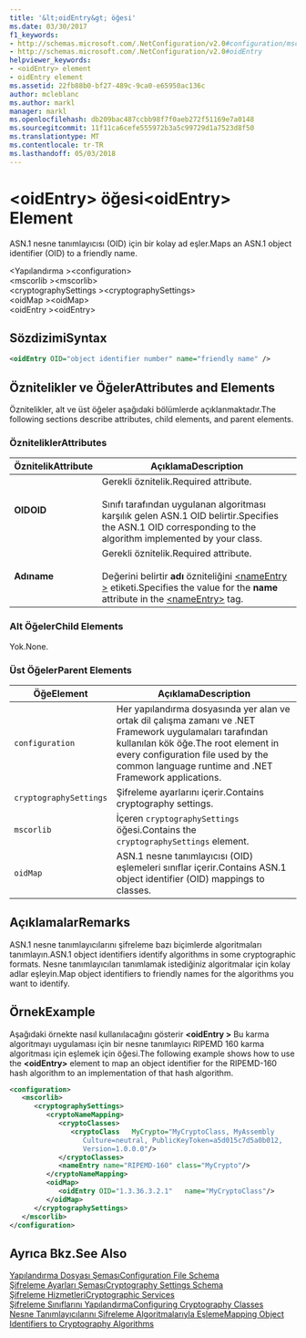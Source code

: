 ```yaml
---
title: '&lt;oidEntry&gt; öğesi'
ms.date: 03/30/2017
f1_keywords:
- http://schemas.microsoft.com/.NetConfiguration/v2.0#configuration/mscorlib/cryptographySettings/oidMap/oidEntry
- http://schemas.microsoft.com/.NetConfiguration/v2.0#oidEntry
helpviewer_keywords:
- <oidEntry> element
- oidEntry element
ms.assetid: 22fb88b0-bf27-489c-9ca0-e65950ac136c
author: mcleblanc
ms.author: markl
manager: markl
ms.openlocfilehash: db209bac487ccbb98f7f0aeb272f51169e7a0148
ms.sourcegitcommit: 11f11ca6cefe555972b3a5c99729d1a7523d8f50
ms.translationtype: MT
ms.contentlocale: tr-TR
ms.lasthandoff: 05/03/2018
---
```

# <a name="ltoidentrygt-element"></a><span data-ttu-id="f7b31-102">&lt;oidEntry&gt; öğesi</span><span class="sxs-lookup"><span data-stu-id="f7b31-102">&lt;oidEntry&gt; Element</span></span>
<span data-ttu-id="f7b31-103">ASN.1 nesne tanımlayıcısı (OID) için bir kolay ad eşler.</span><span class="sxs-lookup"><span data-stu-id="f7b31-103">Maps an ASN.1 object identifier (OID) to a friendly name.</span></span>  
  
 <span data-ttu-id="f7b31-104">\<Yapılandırma ></span><span class="sxs-lookup"><span data-stu-id="f7b31-104">\<configuration></span></span>  
<span data-ttu-id="f7b31-105">\<mscorlib ></span><span class="sxs-lookup"><span data-stu-id="f7b31-105">\<mscorlib></span></span>  
<span data-ttu-id="f7b31-106">\<cryptographySettings ></span><span class="sxs-lookup"><span data-stu-id="f7b31-106">\<cryptographySettings></span></span>  
<span data-ttu-id="f7b31-107">\<oidMap ></span><span class="sxs-lookup"><span data-stu-id="f7b31-107">\<oidMap></span></span>  
<span data-ttu-id="f7b31-108">\<oidEntry ></span><span class="sxs-lookup"><span data-stu-id="f7b31-108">\<oidEntry></span></span>  
  
## <a name="syntax"></a><span data-ttu-id="f7b31-109">Sözdizimi</span><span class="sxs-lookup"><span data-stu-id="f7b31-109">Syntax</span></span>  
  
```xml  
<oidEntry OID="object identifier number" name="friendly name" />  
```  
  
## <a name="attributes-and-elements"></a><span data-ttu-id="f7b31-110">Öznitelikler ve Öğeler</span><span class="sxs-lookup"><span data-stu-id="f7b31-110">Attributes and Elements</span></span>  
 <span data-ttu-id="f7b31-111">Öznitelikler, alt ve üst öğeler aşağıdaki bölümlerde açıklanmaktadır.</span><span class="sxs-lookup"><span data-stu-id="f7b31-111">The following sections describe attributes, child elements, and parent elements.</span></span>  
  
### <a name="attributes"></a><span data-ttu-id="f7b31-112">Öznitelikler</span><span class="sxs-lookup"><span data-stu-id="f7b31-112">Attributes</span></span>  
  
|<span data-ttu-id="f7b31-113">Öznitelik</span><span class="sxs-lookup"><span data-stu-id="f7b31-113">Attribute</span></span>|<span data-ttu-id="f7b31-114">Açıklama</span><span class="sxs-lookup"><span data-stu-id="f7b31-114">Description</span></span>|  
|---------------|-----------------|  
|<span data-ttu-id="f7b31-115">**OID**</span><span class="sxs-lookup"><span data-stu-id="f7b31-115">**OID**</span></span>|<span data-ttu-id="f7b31-116">Gerekli öznitelik.</span><span class="sxs-lookup"><span data-stu-id="f7b31-116">Required attribute.</span></span><br /><br /> <span data-ttu-id="f7b31-117">Sınıfı tarafından uygulanan algoritması karşılık gelen ASN.1 OID belirtir.</span><span class="sxs-lookup"><span data-stu-id="f7b31-117">Specifies the ASN.1 OID corresponding to the algorithm implemented by your class.</span></span>|  
|<span data-ttu-id="f7b31-118">**Adı**</span><span class="sxs-lookup"><span data-stu-id="f7b31-118">**name**</span></span>|<span data-ttu-id="f7b31-119">Gerekli öznitelik.</span><span class="sxs-lookup"><span data-stu-id="f7b31-119">Required attribute.</span></span><br /><br /> <span data-ttu-id="f7b31-120">Değerini belirtir **adı** özniteliğini [ \<nameEntry >](../../../../../docs/framework/configure-apps/file-schema/cryptography/nameentry-element.md) etiketi.</span><span class="sxs-lookup"><span data-stu-id="f7b31-120">Specifies the value for the **name** attribute in the [\<nameEntry>](../../../../../docs/framework/configure-apps/file-schema/cryptography/nameentry-element.md) tag.</span></span>|  
  
### <a name="child-elements"></a><span data-ttu-id="f7b31-121">Alt Öğeler</span><span class="sxs-lookup"><span data-stu-id="f7b31-121">Child Elements</span></span>  
 <span data-ttu-id="f7b31-122">Yok.</span><span class="sxs-lookup"><span data-stu-id="f7b31-122">None.</span></span>  
  
### <a name="parent-elements"></a><span data-ttu-id="f7b31-123">Üst Öğeler</span><span class="sxs-lookup"><span data-stu-id="f7b31-123">Parent Elements</span></span>  
  
|<span data-ttu-id="f7b31-124">Öğe</span><span class="sxs-lookup"><span data-stu-id="f7b31-124">Element</span></span>|<span data-ttu-id="f7b31-125">Açıklama</span><span class="sxs-lookup"><span data-stu-id="f7b31-125">Description</span></span>|  
|-------------|-----------------|  
|`configuration`|<span data-ttu-id="f7b31-126">Her yapılandırma dosyasında yer alan ve ortak dil çalışma zamanı ve .NET Framework uygulamaları tarafından kullanılan kök öğe.</span><span class="sxs-lookup"><span data-stu-id="f7b31-126">The root element in every configuration file used by the common language runtime and .NET Framework applications.</span></span>|  
|`cryptographySettings`|<span data-ttu-id="f7b31-127">Şifreleme ayarlarını içerir.</span><span class="sxs-lookup"><span data-stu-id="f7b31-127">Contains cryptography settings.</span></span>|  
|`mscorlib`|<span data-ttu-id="f7b31-128">İçeren `cryptographySettings` öğesi.</span><span class="sxs-lookup"><span data-stu-id="f7b31-128">Contains the `cryptographySettings` element.</span></span>|  
|`oidMap`|<span data-ttu-id="f7b31-129">ASN.1 nesne tanımlayıcısı (OID) eşlemeleri sınıflar içerir.</span><span class="sxs-lookup"><span data-stu-id="f7b31-129">Contains ASN.1 object identifier (OID) mappings to classes.</span></span>|  
  
## <a name="remarks"></a><span data-ttu-id="f7b31-130">Açıklamalar</span><span class="sxs-lookup"><span data-stu-id="f7b31-130">Remarks</span></span>  
 <span data-ttu-id="f7b31-131">ASN.1 nesne tanımlayıcılarını şifreleme bazı biçimlerde algoritmaları tanımlayın.</span><span class="sxs-lookup"><span data-stu-id="f7b31-131">ASN.1 object identifiers identify algorithms in some cryptographic formats.</span></span> <span data-ttu-id="f7b31-132">Nesne tanımlayıcıları tanımlamak istediğiniz algoritmalar için kolay adlar eşleyin.</span><span class="sxs-lookup"><span data-stu-id="f7b31-132">Map object identifiers to friendly names for the algorithms you want to identify.</span></span>  
  
## <a name="example"></a><span data-ttu-id="f7b31-133">Örnek</span><span class="sxs-lookup"><span data-stu-id="f7b31-133">Example</span></span>  
 <span data-ttu-id="f7b31-134">Aşağıdaki örnekte nasıl kullanılacağını gösterir  **\<oidEntry >** Bu karma algoritmayı uygulaması için bir nesne tanımlayıcı RIPEMD 160 karma algoritması için eşlemek için öğesi.</span><span class="sxs-lookup"><span data-stu-id="f7b31-134">The following example shows how to use the **\<oidEntry>** element to map an object identifier for the RIPEMD-160 hash algorithm to an implementation of that hash algorithm.</span></span>  
  
```xml  
<configuration>  
   <mscorlib>  
      <cryptographySettings>  
         <cryptoNameMapping>  
            <cryptoClasses>  
               <cryptoClass   MyCrypto="MyCryptoClass, MyAssembly  
                  Culture=neutral, PublicKeyToken=a5d015c7d5a0b012,  
                  Version=1.0.0.0"/>  
            </cryptoClasses>  
            <nameEntry name="RIPEMD-160" class="MyCrypto"/>  
         </cryptoNameMapping>  
         <oidMap>  
            <oidEntry OID="1.3.36.3.2.1"   name="MyCryptoClass"/>  
         </oidMap>  
      </cryptographySettings>  
   </mscorlib>  
</configuration>  
```  
  
## <a name="see-also"></a><span data-ttu-id="f7b31-135">Ayrıca Bkz.</span><span class="sxs-lookup"><span data-stu-id="f7b31-135">See Also</span></span>  
 [<span data-ttu-id="f7b31-136">Yapılandırma Dosyası Şeması</span><span class="sxs-lookup"><span data-stu-id="f7b31-136">Configuration File Schema</span></span>](../../../../../docs/framework/configure-apps/file-schema/index.md)  
 [<span data-ttu-id="f7b31-137">Şifreleme Ayarları Şeması</span><span class="sxs-lookup"><span data-stu-id="f7b31-137">Cryptography Settings Schema</span></span>](../../../../../docs/framework/configure-apps/file-schema/cryptography/index.md)  
 [<span data-ttu-id="f7b31-138">Şifreleme Hizmetleri</span><span class="sxs-lookup"><span data-stu-id="f7b31-138">Cryptographic Services</span></span>](../../../../../docs/standard/security/cryptographic-services.md)  
 [<span data-ttu-id="f7b31-139">Şifreleme Sınıflarını Yapılandırma</span><span class="sxs-lookup"><span data-stu-id="f7b31-139">Configuring Cryptography Classes</span></span>](../../../../../docs/framework/configure-apps/configure-cryptography-classes.md)  
 [<span data-ttu-id="f7b31-140">Nesne Tanımlayıcılarını Şifreleme Algoritmalarıyla Eşleme</span><span class="sxs-lookup"><span data-stu-id="f7b31-140">Mapping Object Identifiers to Cryptography Algorithms</span></span>](../../../../../docs/framework/configure-apps/map-object-identifiers-to-cryptography-algorithms.md)

